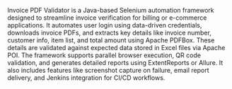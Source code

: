 Invoice PDF Validator is a Java-based Selenium automation framework designed to streamline invoice verification for billing or e-commerce applications. 
It automates user login using data-driven credentials, downloads invoice PDFs, and extracts key details like invoice number, customer info, item list, and total amount using Apache PDFBox. 
These details are validated against expected data stored in Excel files via Apache POI. 
The framework supports parallel browser execution, QR code validation, and generates detailed reports using ExtentReports or Allure. 
It also includes features like screenshot capture on failure, email report delivery, and Jenkins integration for CI/CD workflows.

